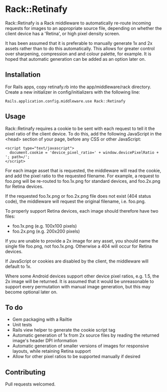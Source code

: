 # Rack::Retinafy

Rack::Retinafy is a Rack middleware to automatically re-route incoming requests for images to an appropriate source file, depending on whether the client device has a 'Retina', or high pixel density screen.

It has been assumed that it is preferable to manually generate 1x and 2x assets rather than to do this automatically. This allows for greater control over sharpening, compression and and colour palette, for example. It is hoped that automatic generation can be added as an option later on.

## Installation

For Rails apps, copy retinafy.rb into the app/middleware/rack directory. Create a new initializer in config/initializers with the following line:

    Rails.application.config.middleware.use Rack::Retinafy

## Usage

Rack::Retinafy requires a cookie to be sent with each request to tell it the pixel ratio of the client device. To do this, add the following JavaScript in the &lt;head&gt; section of your page, before any CSS or other JavaScript:
  
    <script type="text/javascript">
      document.cookie = 'device_pixel_ratio=' + window.devicePixelRatio + '; path=/';
    </script>

For each image asset that is requested, the middleware will read the cookie, and add the pixel ratio to the requested filename. For example, a request to foo.png will be re-routed to foo.1x.png for standard devices, and foo.2x.png for Retina devices.

If the requested foo.1x.png or foo.2x.png file does not exist (404 status code), the middleware will request the original filename, i.e. foo.png.

To properly support Retina devices, each image should therefore have two files:

- foo.1x.png (e.g. 100x100 pixels)
- foo.2x.png (e.g. 200x200 pixels)
  
If you are unable to provide a 2x image for any asset, you should name the single file foo.png, not foo.1x.png. Otherwise a 404 will occur for Retina devices.

If JavaScript or cookies are disabled by the client, the middleware will default to 1x.

Where some Android devices support other device pixel ratios, e.g. 1.5, the 2x image will be returned. It is assumed that it would be unreasonable to support every permutation with manual image generation, but this may become optional later on.

## To do

- Gem packaging with a Railtie
- Unit tests
- Rails view helper to generate the cookie script tag
- Automatic generation of 1x from 2x source files by reading the returned image's header DPI information
- Automatic generation of smaller versions of images for responsive layouts, while retaining Retina support
- Allow for other pixel ratios to be supported manually if desired

## Contributing

Pull requests welcomed.